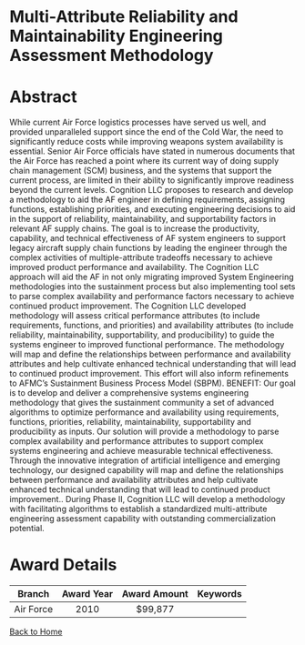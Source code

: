 
Multi-Attribute Reliability and Maintainability Engineering Assessment Methodology
==================================================================================

# Abstract


While current Air Force logistics processes have served us well, and provided unparalleled support since the end of the Cold War, the need to significantly reduce costs while improving weapons system availability is essential.  Senior Air Force officials have stated in numerous documents that the Air Force has reached a point where its current way of doing supply chain management (SCM) business, and the systems that support the current process, are limited in their ability to significantly improve readiness beyond the current levels.  Cognition LLC proposes to research and develop a methodology to aid the AF engineer in defining requirements, assigning functions, establishing priorities, and executing engineering decisions to aid in the support of reliability, maintainability, and supportability factors in relevant AF supply chains.  The goal is to increase the productivity, capability, and technical effectiveness of AF system engineers to support legacy aircraft supply chain functions by leading the engineer through the complex activities of multiple-attribute tradeoffs necessary to achieve improved product performance and availability.   The Cognition LLC approach will aid the AF in not only migrating improved System Engineering methodologies into the sustainment process but also implementing tool sets to parse complex availability and performance factors necessary to achieve continued product improvement.  The Cognition LLC developed methodology will assess critical performance attributes (to include requirements, functions, and priorities) and availability attributes (to include reliability, maintainability, supportability, and producibility) to guide the systems engineer to improved functional performance.  The methodology will map and define the relationships between performance and availability attributes and help cultivate enhanced technical understanding that will lead to continued product improvement. This effort will also inform refinements to AFMC’s Sustainment Business Process Model (SBPM).  BENEFIT:  Our goal is to develop and deliver a comprehensive systems engineering methodology  that gives the sustainment community a set of advanced algorithms to optimize performance and availability using requirements, functions, priorities, reliability, maintainability, supportability and producibility as inputs.  Our solution will provide a methodology to parse complex availability and performance attributes to support complex systems engineering and achieve measurable technical effectiveness.  Through the innovative integration of artificial intelligence and emerging technology, our designed capability will map and define the relationships between performance and availability attributes and help cultivate enhanced technical understanding that will lead to continued product improvement..  During Phase II, Cognition LLC will develop a methodology with facilitating algorithms to establish a standardized multi-attribute engineering assessment capability with outstanding commercialization potential.  

# Award Details

|Branch|Award Year|Award Amount|Keywords|
| :---: | :---: | :---: | :---: |
|Air Force|2010|$99,877||
  
  


[Back to Home](https://github.com/chrischow/dod_sbir_awards#1334)